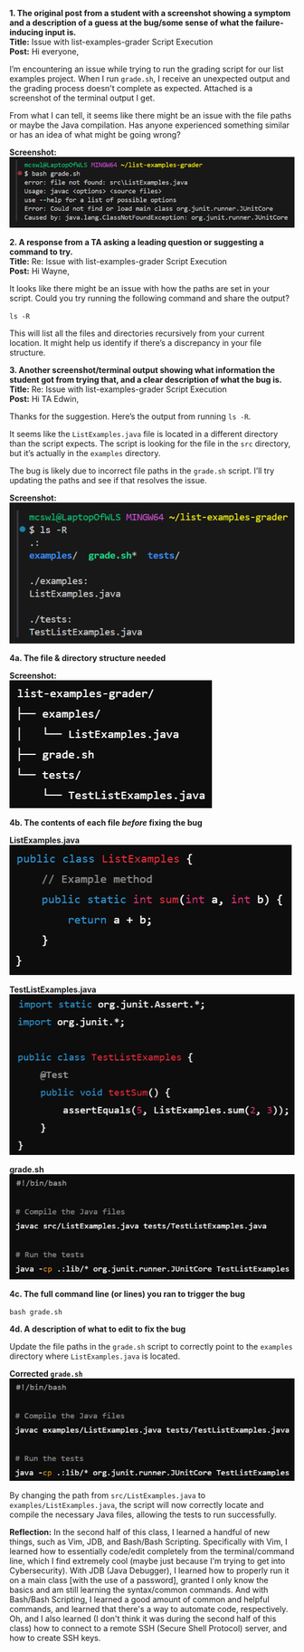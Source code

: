**1. The original post from a student with a screenshot showing a symptom and a description of a guess at the bug/some sense of what the failure-inducing input is.**
<br>**Title:** Issue with list-examples-grader Script Execution
<br>**Post:**
Hi everyone,

I’m encountering an issue while trying to run the grading script for our list examples project. When I run `grade.sh`, I receive an unexpected output and the grading process doesn't complete as expected. Attached is a screenshot of the terminal output I get.

From what I can tell, it seems like there might be an issue with the file paths or maybe the Java compilation. Has anyone experienced something similar or has an idea of what might be going wrong?

**Screenshot:**
<br>![Image](lab5pic1.png)

**2. A response from a TA asking a leading question or suggesting a command to try.**
<br>**Title:** Re: Issue with list-examples-grader Script Execution
<br>**Post:**
Hi Wayne,

It looks like there might be an issue with how the paths are set in your script. Could you try running the following command and share the output?

`ls -R`

This will list all the files and directories recursively from your current location. It might help us identify if there’s a discrepancy in your file structure.

**3. Another screenshot/terminal output showing what information the student got from trying that, and a clear description of what the bug is.**
<br>**Title:** Re: Issue with list-examples-grader Script Execution
<br>**Post:**
Hi TA Edwin,

Thanks for the suggestion. Here’s the output from running `ls -R`.

It seems like the `ListExamples.java` file is located in a different directory than the script expects. The script is looking for the file in the `src` directory, but it’s actually in the `examples` directory.

The bug is likely due to incorrect file paths in the `grade.sh` script. I’ll try updating the paths and see if that resolves the issue.

**Screenshot:**
<br>![Image](lab5pic2.png)

**4a. The file & directory structure needed**

**Screenshot:**
<br>![Image](lab5pic3.png)

**4b. The contents of each file *before* fixing the bug**

**ListExamples.java**
<br>![Image](lab5pic4.png)

**TestListExamples.java**
<br>![Image](lab5pic5.png)

**grade.sh**
<br>![Image](lab5pic6.png)

**4c. The full command line (or lines) you ran to trigger the bug**

`bash grade.sh`

**4d. A description of what to edit to fix the bug**

Update the file paths in the `grade.sh` script to correctly point to the `examples` directory where `ListExamples.java` is located.

**Corrected `grade.sh`**
<br>![Image](lab5pic7.png)

By changing the path from `src/ListExamples.java` to `examples/ListExamples.java`, the script will now correctly locate and compile the necessary Java files, allowing the tests to run successfully.

**Reflection:**
In the second half of this class, I learned a handful of new things, such as Vim, JDB, and Bash/Bash Scripting. Specifically with Vim, I learned how to essentially code/edit completely from the terminal/command line, which I find extremely cool (maybe just because I'm trying to get into Cybersecurity). With JDB (Java Debugger), I learned how to properly run it on a main class [with the use of a password], granted I only know the basics and am still learning the syntax/common commands. And with Bash/Bash Scripting, I learned a good amount of common and helpful commands, and learned that there's a way to automate code, respectively. Oh, and I also learned (I don't think it was during the second half of this class) how to connect to a remote SSH (Secure Shell Protocol) server, and how to create SSH keys.
